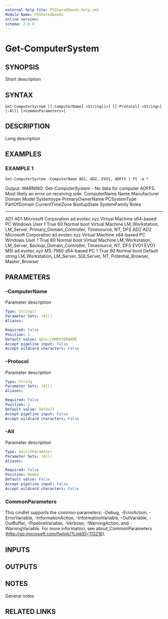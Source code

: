 ```yaml
---
external help file: PSSharedGoods-help.xml
Module Name: PSSharedGoods
online version:
schema: 2.0.0
---
```


# Get-ComputerSystem

## SYNOPSIS
Short description

## SYNTAX

```
Get-ComputerSystem [[-ComputerName] <String[]>] [[-Protocol] <String>] [-All] [<CommonParameters>]
```

## DESCRIPTION
Long description

## EXAMPLES

### EXAMPLE 1
```
Get-ComputerSystem -ComputerName AD1, AD2, EVO1, ADFFS | ft -a *
```

Output:
WARNING: Get-ComputerSystem - No data for computer ADFFS.
Most likely an error on receiving side.
ComputerName Name Manufacturer          Domain        Model           Systemtype   PrimaryOwnerName PCSystemType PartOfDomain CurrentTimeZone BootupState SystemFamily    Roles
------------ ---- ------------          ------        -----           ----------   ---------------- ------------ ------------ --------------- ----------- ------------    -----
AD1          AD1  Microsoft Corporation ad.evotec.xyz Virtual Machine x64-based PC Windows User                1         True              60 Normal boot Virtual Machine LM_Workstation, LM_Server, Primary_Domain_Controller, Timesource, NT, DFS
AD2          AD2  Microsoft Corporation ad.evotec.xyz Virtual Machine x64-based PC Windows User                1         True              60 Normal boot Virtual Machine LM_Workstation, LM_Server, Backup_Domain_Controller, Timesource, NT, DFS
EVO1         EVO1 MSI                   ad.evotec.xyz MS-7980         x64-based PC                             1         True              60 Normal boot Default string  LM_Workstation, LM_Server, SQLServer, NT, Potential_Browser, Master_Browser

## PARAMETERS

### -ComputerName
Parameter description

```yaml
Type: String[]
Parameter Sets: (All)
Aliases:

Required: False
Position: 1
Default value: $Env:COMPUTERNAME
Accept pipeline input: False
Accept wildcard characters: False
```

### -Protocol
Parameter description

```yaml
Type: String
Parameter Sets: (All)
Aliases:

Required: False
Position: 2
Default value: Default
Accept pipeline input: False
Accept wildcard characters: False
```

### -All
Parameter description

```yaml
Type: SwitchParameter
Parameter Sets: (All)
Aliases:

Required: False
Position: Named
Default value: False
Accept pipeline input: False
Accept wildcard characters: False
```

### CommonParameters
This cmdlet supports the common parameters: -Debug, -ErrorAction, -ErrorVariable, -InformationAction, -InformationVariable, -OutVariable, -OutBuffer, -PipelineVariable, -Verbose, -WarningAction, and -WarningVariable.
For more information, see about_CommonParameters (http://go.microsoft.com/fwlink/?LinkID=113216).

## INPUTS

## OUTPUTS

## NOTES
General notes

## RELATED LINKS
